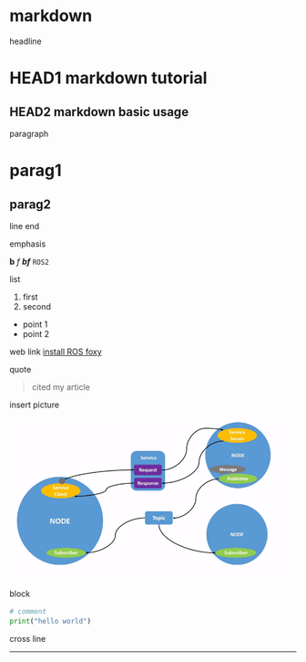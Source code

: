 # markdown

headline

HEAD1 markdown tutorial
=== 

HEAD2 markdown basic usage
--- 

paragraph
# parag1
## parag2
line end<br/>

emphasis

**b**
*f*
***bf***
`ROS2`

list
1. first
2. second
- point 1
- point 2

web link
[install ROS foxy](https://docs.ros.org/en/foxy/Installation/Linux-Install-Debians.html)

quote
> cited my article

insert picture

![alt text](Nodes-TopicandService.gif "Output from ros2")

block
```py
# comment
print("hello world")
```
cross line
***